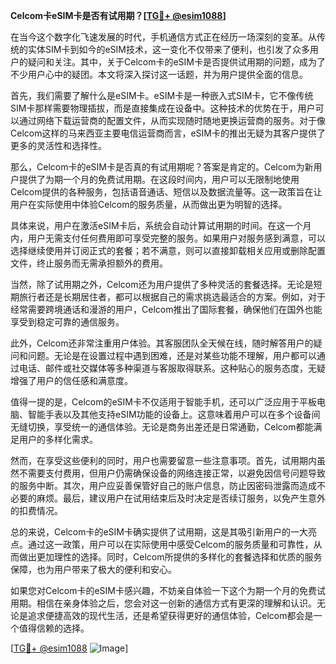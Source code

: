 **Celcom卡eSIM卡是否有试用期？[[TG💪+ @esim1088](https://t.me/s/esim1088)]**

在当今这个数字化飞速发展的时代，手机通信方式正在经历一场深刻的变革。从传统的实体SIM卡到如今的eSIM技术，这一变化不仅带来了便利，也引发了众多用户的疑问和关注。其中，关于Celcom卡的eSIM卡是否提供试用期的问题，成为了不少用户心中的疑团。本文将深入探讨这一话题，并为用户提供全面的信息。

首先，我们需要了解什么是eSIM卡。eSIM卡是一种嵌入式SIM卡，它不像传统SIM卡那样需要物理插拔，而是直接集成在设备中。这种技术的优势在于，用户可以通过网络下载运营商的配置文件，从而实现随时随地更换运营商的服务。对于像Celcom这样的马来西亚主要电信运营商而言，eSIM卡的推出无疑为其客户提供了更多的灵活性和选择性。

那么，Celcom卡的eSIM卡是否真的有试用期呢？答案是肯定的。Celcom为新用户提供了为期一个月的免费试用期。在这段时间内，用户可以无限制地使用Celcom提供的各种服务，包括语音通话、短信以及数据流量等。这一政策旨在让用户在实际使用中体验Celcom的服务质量，从而做出更为明智的选择。

具体来说，用户在激活eSIM卡后，系统会自动计算试用期的时间。在这一个月内，用户无需支付任何费用即可享受完整的服务。如果用户对服务感到满意，可以选择继续使用并订阅正式的套餐；若不满意，则可以直接卸载相关应用或删除配置文件，终止服务而无需承担额外的费用。

当然，除了试用期之外，Celcom还为用户提供了多种灵活的套餐选择。无论是短期旅行者还是长期居住者，都可以根据自己的需求挑选最适合的方案。例如，对于经常需要跨境通话和漫游的用户，Celcom推出了国际套餐，确保他们在国外也能享受到稳定可靠的通信服务。

此外，Celcom还非常注重用户体验。其客服团队全天候在线，随时解答用户的疑问和问题。无论是在设置过程中遇到困难，还是对某些功能不理解，用户都可以通过电话、邮件或社交媒体等多种渠道与客服取得联系。这种贴心的服务态度，无疑增强了用户的信任感和满意度。

值得一提的是，Celcom的eSIM卡不仅适用于智能手机，还可以广泛应用于平板电脑、智能手表以及其他支持eSIM功能的设备上。这意味着用户可以在多个设备间无缝切换，享受统一的通信体验。无论是商务出差还是日常通勤，Celcom都能满足用户的多样化需求。

然而，在享受这些便利的同时，用户也需要留意一些注意事项。首先，试用期内虽然不需要支付费用，但用户仍需确保设备的网络连接正常，以避免因信号问题导致的服务中断。其次，用户应妥善保管好自己的账户信息，防止因密码泄露而造成不必要的麻烦。最后，建议用户在试用结束后及时决定是否续订服务，以免产生意外的扣费情况。

总的来说，Celcom卡的eSIM卡确实提供了试用期，这是其吸引新用户的一大亮点。通过这一政策，用户可以在实际使用中感受Celcom的服务质量和可靠性，从而做出更加理性的选择。同时，Celcom所提供的多样化的套餐选择和优质的服务保障，也为用户带来了极大的便利和安心。

如果您对Celcom卡的eSIM卡感兴趣，不妨亲自体验一下这个为期一个月的免费试用期。相信在亲身体验之后，您会对这一创新的通信方式有更深的理解和认识。无论是追求便捷高效的现代生活，还是希望获得更好的通信体验，Celcom都会是一个值得信赖的选择。

[[TG💪+ @esim1088](https://t.me/s/esim1088) ![Image](https://i.postimg.cc/4NQfJmqS/Snipaste-2025-05-13-00-14-12.png)]
